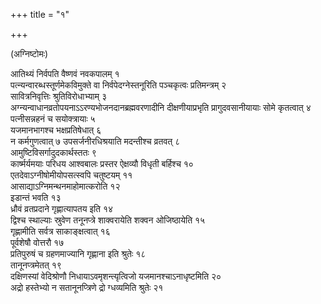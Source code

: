 +++
title = "१"

+++
  
(अग्निष्टोमः)

आतिथ्यं निर्वपति वैष्णवं नवकपालम् १  
पत्न्यन्वारब्धस्तूर्णमेकविमुक्ते वा निर्वपेदग्नेस्तनूरिति पञ्चकृत्वः प्रतिमन्त्रम् २  
सावित्रनिवृत्तिः श्रुतिविरोधाभ्याम् ३  
अग्न्यन्वाधानव्रतोपयनाऽऽरण्यभोजनदानब्रह्मवरणादीनि दीक्षणीयाप्रभृति प्रागुदवसानीयायाः सोमे कृतत्वात् ४  
पत्नीसन्नहनं च सयोक्त्रायाः ५  
यजमानभागश्च भक्षप्रतिषेधात् ६  
न कर्मगुणत्वात् ७ उपसर्जनीरधिश्रयाति मदन्तीश्च व्रतवत् ८  
आमुष्टिविसर्गादुदकार्थस्ततः ९  
कार्ष्मर्यमयाः परिधय आश्वबालः प्रस्तर ऐक्षव्यौ विधृती बर्हिश्च १०  
एतदेवाऽग्नीषोमीयोपसत्स्वपि चतुष्टयम् ११  
आसाद्याऽग्निमन्थनमाहोमात्करोति १२  
इडान्तं भवति १३  
ध्रौवं व्रतप्रदाने गृह्णात्यापतय इति १४  
द्विश्च स्थाल्याः स्रुवेण तनूनप्त्रे शाक्वरायेति शक्वन ओजिष्ठायेति १५  
गृह्णामीति सर्वत्र साकाङ्क्षत्वात् १६  
पूर्वशेषौ वोत्तरौ १७  
प्रतिपुरुषं च ग्रहणमाज्यानि गृह्णाना इति श्रुतेः १८  
तानूनप्त्रमेतत् १९  
दक्षिणस्यां वेदिश्रोणौ निधायाऽवमृशन्त्यृत्विजो यजमानश्चाऽनाधृष्टमिति २०  
अद्रो हस्तेभ्यो न सतानूनप्त्रिणे द्रो ग्धव्यमिति श्रुतेः २१  
